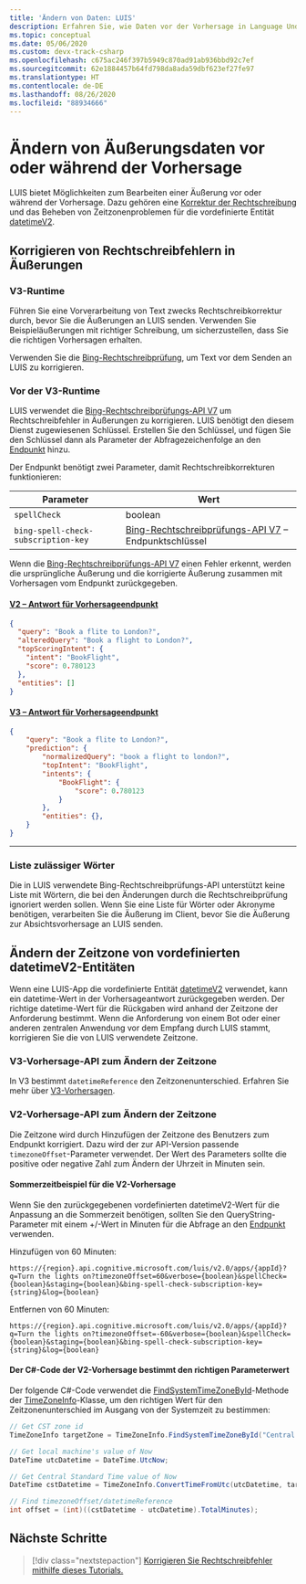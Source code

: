 ```yaml
---
title: 'Ändern von Daten: LUIS'
description: Erfahren Sie, wie Daten vor der Vorhersage in Language Understanding Intelligent Service (LUIS) geändert werden können.
ms.topic: conceptual
ms.date: 05/06/2020
ms.custom: devx-track-csharp
ms.openlocfilehash: c675ac246f397b5949c870ad91ab936bbd92c7ef
ms.sourcegitcommit: 62e1884457b64fd798da8ada59dbf623ef27fe97
ms.translationtype: HT
ms.contentlocale: de-DE
ms.lasthandoff: 08/26/2020
ms.locfileid: "88934666"
---
```

# <a name="alter-utterance-data-before-or-during-prediction"></a>Ändern von Äußerungsdaten vor oder während der Vorhersage
LUIS bietet Möglichkeiten zum Bearbeiten einer Äußerung vor oder während der Vorhersage. Dazu gehören eine [Korrektur der Rechtschreibung](luis-tutorial-bing-spellcheck.md) und das Beheben von Zeitzonenproblemen für die vordefinierte Entität [datetimeV2](luis-reference-prebuilt-datetimev2.md).

## <a name="correct-spelling-errors-in-utterance"></a>Korrigieren von Rechtschreibfehlern in Äußerungen


### <a name="v3-runtime"></a>V3-Runtime

Führen Sie eine Vorverarbeitung von Text zwecks Rechtschreibkorrektur durch, bevor Sie die Äußerungen an LUIS senden. Verwenden Sie Beispieläußerungen mit richtiger Schreibung, um sicherzustellen, dass Sie die richtigen Vorhersagen erhalten.

Verwenden Sie die [Bing-Rechtschreibprüfung](../bing-spell-check/overview.md), um Text vor dem Senden an LUIS zu korrigieren.

### <a name="prior-to-v3-runtime"></a>Vor der V3-Runtime

LUIS verwendet die [Bing-Rechtschreibprüfungs-API V7](../Bing-Spell-Check/overview.md) um Rechtschreibfehler in Äußerungen zu korrigieren. LUIS benötigt den diesem Dienst zugewiesenen Schlüssel. Erstellen Sie den Schlüssel, und fügen Sie den Schlüssel dann als Parameter der Abfragezeichenfolge an den [Endpunkt](https://go.microsoft.com/fwlink/?linkid=2092356) hinzu.

Der Endpunkt benötigt zwei Parameter, damit Rechtschreibkorrekturen funktionieren:

|Parameter|Wert|
|--|--|
|`spellCheck`|boolean|
|`bing-spell-check-subscription-key`|[Bing-Rechtschreibprüfungs-API V7](https://azure.microsoft.com/services/cognitive-services/spell-check/) – Endpunktschlüssel|

Wenn die [Bing-Rechtschreibprüfungs-API V7](https://azure.microsoft.com/services/cognitive-services/spell-check/) einen Fehler erkennt, werden die ursprüngliche Äußerung und die korrigierte Äußerung zusammen mit Vorhersagen vom Endpunkt zurückgegeben.

#### <a name="v2-prediction-endpoint-response"></a>[V2 – Antwort für Vorhersageendpunkt](#tab/V2)

```JSON
{
  "query": "Book a flite to London?",
  "alteredQuery": "Book a flight to London?",
  "topScoringIntent": {
    "intent": "BookFlight",
    "score": 0.780123
  },
  "entities": []
}
```

#### <a name="v3-prediction-endpoint-response"></a>[V3 – Antwort für Vorhersageendpunkt](#tab/V3)

```JSON
{
    "query": "Book a flite to London?",
    "prediction": {
        "normalizedQuery": "book a flight to london?",
        "topIntent": "BookFlight",
        "intents": {
            "BookFlight": {
                "score": 0.780123
            }
        },
        "entities": {},
    }
}
```

* * *

### <a name="list-of-allowed-words"></a>Liste zulässiger Wörter
Die in LUIS verwendete Bing-Rechtschreibprüfungs-API unterstützt keine Liste mit Wörtern, die bei den Änderungen durch die Rechtschreibprüfung ignoriert werden sollen. Wenn Sie eine Liste für Wörter oder Akronyme benötigen, verarbeiten Sie die Äußerung im Client, bevor Sie die Äußerung zur Absichtsvorhersage an LUIS senden.

## <a name="change-time-zone-of-prebuilt-datetimev2-entity"></a>Ändern der Zeitzone von vordefinierten datetimeV2-Entitäten
Wenn eine LUIS-App die vordefinierte Entität [datetimeV2](luis-reference-prebuilt-datetimev2.md) verwendet, kann ein datetime-Wert in der Vorhersageantwort zurückgegeben werden. Der richtige datetime-Wert für die Rückgaben wird anhand der Zeitzone der Anforderung bestimmt. Wenn die Anforderung von einem Bot oder einer anderen zentralen Anwendung vor dem Empfang durch LUIS stammt, korrigieren Sie die von LUIS verwendete Zeitzone.

### <a name="v3-prediction-api-to-alter-timezone"></a>V3-Vorhersage-API zum Ändern der Zeitzone

In V3 bestimmt `datetimeReference` den Zeitzonenunterschied. Erfahren Sie mehr über [V3-Vorhersagen](luis-migration-api-v3.md#v3-post-body).

### <a name="v2-prediction-api-to-alter-timezone"></a>V2-Vorhersage-API zum Ändern der Zeitzone
Die Zeitzone wird durch Hinzufügen der Zeitzone des Benutzers zum Endpunkt korrigiert. Dazu wird der zur API-Version passende `timezoneOffset`-Parameter verwendet. Der Wert des Parameters sollte die positive oder negative Zahl zum Ändern der Uhrzeit in Minuten sein.

#### <a name="v2-prediction-daylight-savings-example"></a>Sommerzeitbeispiel für die V2-Vorhersage
Wenn Sie den zurückgegebenen vordefinierten datetimeV2-Wert für die Anpassung an die Sommerzeit benötigen, sollten Sie den QueryString-Parameter mit einem +/-Wert in Minuten für die Abfrage an den [Endpunkt](https://go.microsoft.com/fwlink/?linkid=2092356) verwenden.

Hinzufügen von 60 Minuten:

`https://{region}.api.cognitive.microsoft.com/luis/v2.0/apps/{appId}?q=Turn the lights on?timezoneOffset=60&verbose={boolean}&spellCheck={boolean}&staging={boolean}&bing-spell-check-subscription-key={string}&log={boolean}`

Entfernen von 60 Minuten:

`https://{region}.api.cognitive.microsoft.com/luis/v2.0/apps/{appId}?q=Turn the lights on?timezoneOffset=-60&verbose={boolean}&spellCheck={boolean}&staging={boolean}&bing-spell-check-subscription-key={string}&log={boolean}`

#### <a name="v2-prediction-c-code-determines-correct-value-of-parameter"></a>Der C#-Code der V2-Vorhersage bestimmt den richtigen Parameterwert

Der folgende C#-Code verwendet die [FindSystemTimeZoneById](https://docs.microsoft.com/dotnet/api/system.timezoneinfo.findsystemtimezonebyid#examples)-Methode der [TimeZoneInfo](https://docs.microsoft.com/dotnet/api/system.timezoneinfo)-Klasse, um den richtigen Wert für den Zeitzonenunterschied im Ausgang von der Systemzeit zu bestimmen:

```csharp
// Get CST zone id
TimeZoneInfo targetZone = TimeZoneInfo.FindSystemTimeZoneById("Central Standard Time");

// Get local machine's value of Now
DateTime utcDatetime = DateTime.UtcNow;

// Get Central Standard Time value of Now
DateTime cstDatetime = TimeZoneInfo.ConvertTimeFromUtc(utcDatetime, targetZone);

// Find timezoneOffset/datetimeReference
int offset = (int)((cstDatetime - utcDatetime).TotalMinutes);
```

## <a name="next-steps"></a>Nächste Schritte

> [!div class="nextstepaction"]
> [Korrigieren Sie Rechtschreibfehler mithilfe dieses Tutorials.](luis-tutorial-bing-spellcheck.md)
